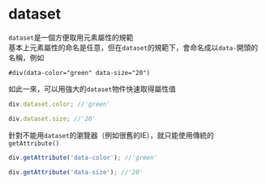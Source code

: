 # dataset

`dataset`是一個方便取用元素屬性的規範  
基本上元素屬性的命名是任意，但在`dataset`的規範下，會命名成以`data-`開頭的名稱，例如

```pug
#div(data-color="green" data-size="20")
```

如此一來，可以用強大的`dataset`物件快速取得屬性值

```javascript
div.dataset.color; //'green'

div.dataset.size; //'20'
```

針對不能用`dataset`的瀏覽器（例如很舊的IE），就只能使用傳統的`getAttribute()`

```javascript
div.getAttribute('data-color'); //'green'

div.getAttribute('data-size'); //'20'
```